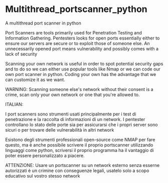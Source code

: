 # Multithread_portscanner_python
A multithread port scanner in python

Port Scanners are tools primarily used for Penetration Testing and Information Gathering. 
Pentesters looks for open ports essentially either to ensure our servers are secure or to exploit those of someone else. 
An unnecessarily opened port means vulnerability and possibly comes with a lack of security

Scanning your own network is useful in order to spot potential security gaps and to do so we can either use popular tools like Nmap or we can code our own port scanner in python. 
Coding your own has the advantage that we can customize it as we want. 

WARNING: Scanning someone else's network without their consent is a crime, scan only your own network or one that you're allowed to. 


ITALIAN: 

I port scanners sono strumenti usati principalmente per i test di penetrazione e la raccolta di informazioni di un network. 
I pentester controllano lo stato delle porte sia per assicurarsi che i propri server sono sicuri o per trovare delle vulnerabilità in altri network

Esistono degli strumenti professionali open-source come NMAP per fare questo, ma è anche possibile scrivere il proprio portscanner utilizzando linguaggi come python,
scriversi il proprio programma ha il vantaggio di poter essere personalizzato a piacere. 

ATTENZIONE: Usare un portscanner su un network esterno senza esserne autorizzati è un crimine con conseguenze legali, usatelo solo a scopo educativo sul vostro stesso network

